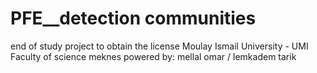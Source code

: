 # PFE__detection communities
end of study project to obtain the license Moulay Ismail University - UMI Faculty of science meknes powered by: mellal omar / lemkadem tarik

